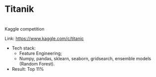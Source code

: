 # Titanik<h1>
Kaggle competition
 
Link: https://www.kaggle.com/c/titanic
  * Tech stack: 
    * Feature Engineering;
    * Numpy, pandas, sklearn, seaborn, gridsearch, ensemble models (Random Forest).
  * Result: Top 11%


